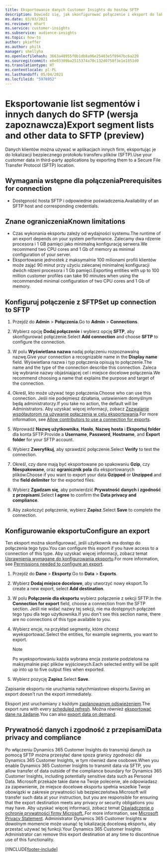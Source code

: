```yaml
---
title: Eksportowanie danych Customer Insights do hostów SFTP
description: Dowiedz się, jak skonfigurować połączenie i eksport do lokalizacji SFTP.
ms.date: 03/03/2021
ms.reviewer: mhart
ms.service: customer-insights
ms.subservice: audience-insights
ms.topic: how-to
author: pkieffer
ms.author: philk
manager: shellyha
ms.openlocfilehash: 3663a48955f0b1db8a96e25403e5f8947bc6a220
ms.sourcegitcommit: e8e03309ba2515374a70c132d0758f3e1e1851d0
ms.translationtype: HT
ms.contentlocale: pl-PL
ms.lasthandoff: 05/04/2021
ms.locfileid: "5976952"
---
```

# <a name="export-segment-lists-and-other-data-to-sftp-preview"></a><span data-ttu-id="67861-103">Eksportowanie list segmentów i innych danych do SFTP (wersja zapoznawcza)</span><span class="sxs-lookup"><span data-stu-id="67861-103">Export segment lists and other data to SFTP (preview)</span></span>

<span data-ttu-id="67861-104">Danych klientów można używać w aplikacjach innych firm, eksportując je do lokalizacji bezpiecznego protokołu transferu plików (SFTP).</span><span class="sxs-lookup"><span data-stu-id="67861-104">Use your customer data in third-party applications by exporting them to a Secure File Transfer Protocol (SFTP) location.</span></span>

## <a name="prerequisites-for-connection"></a><span data-ttu-id="67861-105">Wymagania wstępne dla połączenia</span><span class="sxs-lookup"><span data-stu-id="67861-105">Prerequisites for connection</span></span>

- <span data-ttu-id="67861-106">Dostępność hosta SFTP i odpowiednie poświadczenia.</span><span class="sxs-lookup"><span data-stu-id="67861-106">Availability of an SFTP host and corresponding credentials.</span></span>

## <a name="known-limitations"></a><span data-ttu-id="67861-107">Znane ograniczenia</span><span class="sxs-lookup"><span data-stu-id="67861-107">Known limitations</span></span>

- <span data-ttu-id="67861-108">Czas wykonania eksportu zależy od wydajności systemu.</span><span class="sxs-lookup"><span data-stu-id="67861-108">The runtime of an export depends on your system performance.</span></span> <span data-ttu-id="67861-109">Zalecamy dwa rdzenie procesora i 1 GB pamięci jako minimalną konfigurację serwera.</span><span class="sxs-lookup"><span data-stu-id="67861-109">We recommend two CPU cores and 1 Gb of memory as minimal configuration of your server.</span></span> 
- <span data-ttu-id="67861-110">Eksportowanie jednostek z maksymalnie 100 milionami profili klientów może zająć 90 minut przy użyciu zalecanej minimalnej konfiguracji dwóch rdzeni procesora i 1 Gb pamięci.</span><span class="sxs-lookup"><span data-stu-id="67861-110">Exporting entities with up to 100 million customer profiles can take 90 minutes when using the recommended minimal configuration of two CPU cores and 1 Gb of memory.</span></span> 

## <a name="set-up-connection-to-sftp"></a><span data-ttu-id="67861-111">Konfiguruj połączenie z SFTP</span><span class="sxs-lookup"><span data-stu-id="67861-111">Set up connection to SFTP</span></span>

1. <span data-ttu-id="67861-112">Przejdź do **Admin** > **Połączenia**.</span><span class="sxs-lookup"><span data-stu-id="67861-112">Go to **Admin** > **Connections**.</span></span>

1. <span data-ttu-id="67861-113">Wybierz opcję **Dodaj połączenie** i wybierz opcję **SFTP**, aby skonfigurować połączenie.</span><span class="sxs-lookup"><span data-stu-id="67861-113">Select **Add connection** and choose **SFTP** to configure the connection.</span></span>

1. <span data-ttu-id="67861-114">W polu **Wyświetlana nazwa** nadaj połączeniu rozpoznawalną nazwę.</span><span class="sxs-lookup"><span data-stu-id="67861-114">Give your connection a recognizable name in the **Display name** field.</span></span> <span data-ttu-id="67861-115">Wyświetlana nazwa i typ połączenia opisują to połączenie.</span><span class="sxs-lookup"><span data-stu-id="67861-115">The name and the type of the connection describe this connection.</span></span> <span data-ttu-id="67861-116">Zaleca się wybranie nazwy objaśniającej cel i miejsce docelowe połączenia.</span><span class="sxs-lookup"><span data-stu-id="67861-116">We recommend choosing a name that explains the purpose and target of the connection.</span></span>

1. <span data-ttu-id="67861-117">Określ, kto może używać tego połączenia.</span><span class="sxs-lookup"><span data-stu-id="67861-117">Choose who can use this connection.</span></span> <span data-ttu-id="67861-118">Jeśli nie podejmiesz działania, ustawieniem domyślnym będą administratorzy.</span><span class="sxs-lookup"><span data-stu-id="67861-118">If you take no action, the default will be Administrators.</span></span> <span data-ttu-id="67861-119">Aby uzyskać więcej informacji, zobacz [Zezwalanie współautorom na używanie połączenia w celu eksportowania](connections.md#allow-contributors-to-use-a-connection-for-exports).</span><span class="sxs-lookup"><span data-stu-id="67861-119">For more information, see [Allow contributors to use a connection for exports](connections.md#allow-contributors-to-use-a-connection-for-exports).</span></span>

1. <span data-ttu-id="67861-120">Wprowadź **Nazwę użytkownika**, **Hasło**, **Nazwę hosta** i **Eksportuj folder** dla konta SFTP.</span><span class="sxs-lookup"><span data-stu-id="67861-120">Provide a **Username**, **Password**, **Hostname**, and **Export folder** for your SFTP account.</span></span>

1. <span data-ttu-id="67861-121">Wybierz **Zweryfikuj**, aby sprawdzić połączenie.</span><span class="sxs-lookup"><span data-stu-id="67861-121">Select **Verify** to test the connection.</span></span>

1. <span data-ttu-id="67861-122">Określ, czy dane mają być eksportowane po spakowaniu **Gzip**, czy **Niespakowane**, oraz **ogranicznik pola** dla eksportowanych plików.</span><span class="sxs-lookup"><span data-stu-id="67861-122">Choose if you want to export your data **Gzipped** or **Unzipped** and the **field delimiter** for the exported files.</span></span>

1. <span data-ttu-id="67861-123">Wybierz **Zgadzam się**, aby potwierdzić **Prywatność danych i zgodność z przepisami**.</span><span class="sxs-lookup"><span data-stu-id="67861-123">Select **I agree** to confirm the **Data privacy and compliance**.</span></span>

1. <span data-ttu-id="67861-124">Aby zakończyć połączenie, wybierz **Zapisz**.</span><span class="sxs-lookup"><span data-stu-id="67861-124">Select **Save** to complete the connection.</span></span>

## <a name="configure-an-export"></a><span data-ttu-id="67861-125">Konfigurowanie eksportu</span><span class="sxs-lookup"><span data-stu-id="67861-125">Configure an export</span></span>

<span data-ttu-id="67861-126">Ten eksport można skonfigurować, jeśli użytkownik ma dostęp do połączenia tego typu.</span><span class="sxs-lookup"><span data-stu-id="67861-126">You can configure this export if you have access to a connection of this type.</span></span> <span data-ttu-id="67861-127">Aby uzyskać więcej informacji, zobacz temat [Uprawnienia wymagane do konfigurowania eksportu](export-destinations.md#set-up-a-new-export).</span><span class="sxs-lookup"><span data-stu-id="67861-127">For more information, see [Permissions needed to configure an export](export-destinations.md#set-up-a-new-export).</span></span>

1. <span data-ttu-id="67861-128">Przejdź do **Dane** > **Eksporty**.</span><span class="sxs-lookup"><span data-stu-id="67861-128">Go to **Data** > **Exports**.</span></span>

1. <span data-ttu-id="67861-129">Wybierz **Dodaj miejsce docelowe**, aby utworzyć nowy eksport.</span><span class="sxs-lookup"><span data-stu-id="67861-129">To create a new export, select **Add destination**.</span></span>

1. <span data-ttu-id="67861-130">W polu **Połączenie dla eksportu** wybierz połączenie z sekcji SFTP.</span><span class="sxs-lookup"><span data-stu-id="67861-130">In the **Connection for export** field, choose a connection from the SFTP section.</span></span> <span data-ttu-id="67861-131">Jeśli nie widać nazwy tej sekcji, nie ma dostępnych połączeń tego typu dla tego użytkownika.</span><span class="sxs-lookup"><span data-stu-id="67861-131">If you don't see this section name, there are no connections of this type available to you.</span></span>

1. <span data-ttu-id="67861-132">Wybierz encje, na przykład segmenty, które chcesz wyeksportować.</span><span class="sxs-lookup"><span data-stu-id="67861-132">Select the entities, for example segments, you want to export.</span></span>

   > [!NOTE]
   > <span data-ttu-id="67861-133">Po wyeksportowaniu każda wybrana encja zostanie podzielona na maksymalnie pięć plików wyjściowych.</span><span class="sxs-lookup"><span data-stu-id="67861-133">Each selected entity will be split up into up to five output files when exported.</span></span> 

1. <span data-ttu-id="67861-134">Wybierz pozycję **Zapisz**.</span><span class="sxs-lookup"><span data-stu-id="67861-134">Select **Save**.</span></span>

<span data-ttu-id="67861-135">Zapisanie eksportu nie uruchamia natychmiastowo eksportu.</span><span class="sxs-lookup"><span data-stu-id="67861-135">Saving an export doesn't run the export immediately.</span></span>

<span data-ttu-id="67861-136">Eksport jest uruchamiany z każdym [zaplanowanym odświeżeniem](system.md#schedule-tab).</span><span class="sxs-lookup"><span data-stu-id="67861-136">The export runs with every [scheduled refresh](system.md#schedule-tab).</span></span> <span data-ttu-id="67861-137">Można również [eksportować dane na żądanie](export-destinations.md#run-exports-on-demand).</span><span class="sxs-lookup"><span data-stu-id="67861-137">You can also [export data on demand](export-destinations.md#run-exports-on-demand).</span></span> 

## <a name="data-privacy-and-compliance"></a><span data-ttu-id="67861-138">Prywatność danych i zgodność z przepisami</span><span class="sxs-lookup"><span data-stu-id="67861-138">Data privacy and compliance</span></span>

<span data-ttu-id="67861-139">Po włączeniu Dynamics 365 Customer Insights do transmisji danych za pomocą SFTP można przesyłać dane spoza granicy zgodności dla Dynamics 365 Customer Insights, w tym również dane osobowe.</span><span class="sxs-lookup"><span data-stu-id="67861-139">When you enable Dynamics 365 Customer Insights to transmit data via SFTP, you allow transfer of data outside of the compliance boundary for Dynamics 365 Customer Insights, including potentially sensitive data such as Personal Data.</span></span> <span data-ttu-id="67861-140">Microsoft przekaże takie dane na Twoje polecenie, ale odpowiadasz za zapewnienie, że miejsce docelowe eksportu spełnia wszelkie Twoje obowiązki w zakresie prywatności lub bezpieczeństwa.</span><span class="sxs-lookup"><span data-stu-id="67861-140">Microsoft will transfer such data at your instruction, but you are responsible for ensuring that the export destination meets any privacy or security obligations you may have.</span></span> <span data-ttu-id="67861-141">Aby uzyskać więcej informacji, zobacz temat [Oświadczenie o ochronie prywatności firmy Microsoft.](https://go.microsoft.com/fwlink/?linkid=396732).</span><span class="sxs-lookup"><span data-stu-id="67861-141">For more information, see [Microsoft Privacy Statement](https://go.microsoft.com/fwlink/?linkid=396732).</span></span>
<span data-ttu-id="67861-142">Administrator Dynamics 365 Customer Insights w dowolnym momencie może usunąć tę lokalizację docelową eksportu, aby przestać używać tej funkcji.</span><span class="sxs-lookup"><span data-stu-id="67861-142">Your Dynamics 365 Customer Insights Administrator can remove this export destination at any time to discontinue use of this functionality.</span></span>

[!INCLUDE[footer-include](../includes/footer-banner.md)]
